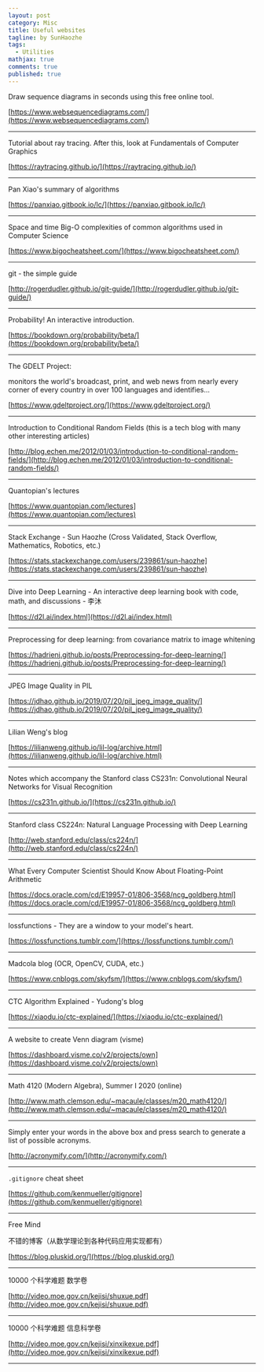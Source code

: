 ```yaml
---
layout: post
category: Misc
title: Useful websites
tagline: by SunHaozhe
tags: 
  - Utilities
mathjax: true
comments: true
published: true
---
```


Draw sequence diagrams in seconds using this free online tool.

[https://www.websequencediagrams.com/](https://www.websequencediagrams.com/)



**************************************************************************************************

Tutorial about ray tracing. After this, look at Fundamentals of Computer Graphics

[https://raytracing.github.io/](https://raytracing.github.io/)

**************************************************************************************************


Pan Xiao's summary of algorithms

[https://panxiao.gitbook.io/lc/](https://panxiao.gitbook.io/lc/)

**************************************************************************************************


Space and time Big-O complexities of common algorithms used in Computer Science

[https://www.bigocheatsheet.com/](https://www.bigocheatsheet.com/)

**************************************************************************************************


git - the simple guide

[http://rogerdudler.github.io/git-guide/](http://rogerdudler.github.io/git-guide/)



**************************************************************************************************



Probability! An interactive introduction.

[https://bookdown.org/probability/beta/](https://bookdown.org/probability/beta/)



**************************************************************************************************


The GDELT Project:

monitors the world's broadcast, print, and web news from nearly every corner of every country in over 100 languages and identifies...

[https://www.gdeltproject.org/](https://www.gdeltproject.org/)







**************************************************************************************************


Introduction to Conditional Random Fields (this is a tech blog with many other interesting articles)

[http://blog.echen.me/2012/01/03/introduction-to-conditional-random-fields/](http://blog.echen.me/2012/01/03/introduction-to-conditional-random-fields/)



**************************************************************************************************


Quantopian's lectures

[https://www.quantopian.com/lectures](https://www.quantopian.com/lectures)



**************************************************************************************************



Stack Exchange - Sun Haozhe (Cross Validated, Stack Overflow, Mathematics, Robotics, etc.)

[https://stats.stackexchange.com/users/239861/sun-haozhe](https://stats.stackexchange.com/users/239861/sun-haozhe)



**************************************************************************************************


Dive into Deep Learning - An interactive deep learning book with code, math, and discussions - 李沐 

[https://d2l.ai/index.html](https://d2l.ai/index.html)


**************************************************************************************************



Preprocessing for deep learning: from covariance matrix to image whitening 

[https://hadrienj.github.io/posts/Preprocessing-for-deep-learning/](https://hadrienj.github.io/posts/Preprocessing-for-deep-learning/)


**************************************************************************************************


JPEG Image Quality in PIL

[https://jdhao.github.io/2019/07/20/pil_jpeg_image_quality/](https://jdhao.github.io/2019/07/20/pil_jpeg_image_quality/)




**************************************************************************************************



Lilian Weng's blog 

[https://lilianweng.github.io/lil-log/archive.html](https://lilianweng.github.io/lil-log/archive.html)




**************************************************************************************************

Notes which accompany the Stanford class CS231n: Convolutional Neural Networks for Visual Recognition

[https://cs231n.github.io/](https://cs231n.github.io/)


**************************************************************************************************

Stanford class CS224n: Natural Language Processing with Deep Learning 

[http://web.stanford.edu/class/cs224n/](http://web.stanford.edu/class/cs224n/)


**************************************************************************************************

What Every Computer Scientist Should Know About Floating-Point Arithmetic


[https://docs.oracle.com/cd/E19957-01/806-3568/ncg_goldberg.html](https://docs.oracle.com/cd/E19957-01/806-3568/ncg_goldberg.html)



**************************************************************************************************

lossfunctions - They are a window to your model's heart.

[https://lossfunctions.tumblr.com/](https://lossfunctions.tumblr.com/)


**************************************************************************************************

Madcola blog (OCR, OpenCV, CUDA, etc.)

[https://www.cnblogs.com/skyfsm/](https://www.cnblogs.com/skyfsm/)


**************************************************************************************************

CTC Algorithm Explained - Yudong's blog 

[https://xiaodu.io/ctc-explained/](https://xiaodu.io/ctc-explained/)

**************************************************************************************************

A website to create Venn diagram (visme)

[https://dashboard.visme.co/v2/projects/own](https://dashboard.visme.co/v2/projects/own)


**************************************************************************************************

Math 4120 (Modern Algebra), Summer I 2020 (online) 

[http://www.math.clemson.edu/~macaule/classes/m20_math4120/](http://www.math.clemson.edu/~macaule/classes/m20_math4120/)


**************************************************************************************************

Simply enter your words in the above box and press search to generate a list of possible acronyms. 

[http://acronymify.com/](http://acronymify.com/)

**************************************************************************************************

`.gitignore` cheat sheet

[https://github.com/kenmueller/gitignore](https://github.com/kenmueller/gitignore)

**************************************************************************************************


Free Mind

不错的博客（从数学理论到各种代码应用实现都有）

[https://blog.pluskid.org/](https://blog.pluskid.org/)


**************************************************************************************************


10000 个科学难题 数学卷 

[http://video.moe.gov.cn/kejisi/shuxue.pdf](http://video.moe.gov.cn/kejisi/shuxue.pdf)


**************************************************************************************************


10000 个科学难题 信息科学卷

[http://video.moe.gov.cn/kejisi/xinxikexue.pdf](http://video.moe.gov.cn/kejisi/xinxikexue.pdf)


**************************************************************************************************


























